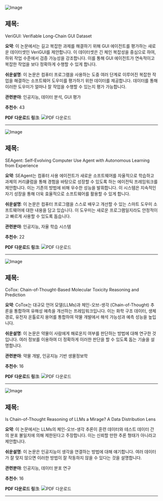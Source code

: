 ![Image](https://cdn-thumbnails.huggingface.co/social-thumbnails/papers/2508.04026.png)

## 제목:
VeriGUI: Verifiable Long-Chain GUI Dataset

**요약**:
이 논문에서는 길고 복잡한 과제를 해결하기 위해 GUI 에이전트를 평가하는 새로운 데이터셋인 VeriGUI를 제안합니다. 이 데이터셋은 긴 체인 복잡성을 중심으로 하여, 하위 작업 수준에서 검증 가능성을 강조합니다. 이를 통해 GUI 에이전트가 연속적이고 복잡한 작업을 보다 정확하게 수행할 수 있게 합니다.

**쉬운설명**:
이 논문은 컴퓨터 프로그램을 사용하는 도중 여러 단계로 이루어진 복잡한 작업을 해결하는 소프트웨어 도우미를 평가하기 위한 데이터를 제공합니다. 데이터를 통해 이러한 도우미가 얼마나 잘 작업을 수행할 수 있는지 평가 가능합니다.

**관련분야**:
인공지능, 데이터 분석, GUI 평가

**추천수**:
43

**PDF 다운로드 링크**: ![PDF 다운로드](https://arxiv.org/pdf/2508.04026)

---

![Image](https://cdn-thumbnails.huggingface.co/social-thumbnails/papers/2508.04700.png)

## 제목:
SEAgent: Self-Evolving Computer Use Agent with Autonomous Learning from Experience

**요약**:
SEAgent는 컴퓨터 사용 에이전트가 새로운 소프트웨어를 자율적으로 학습하고 과제의 커리큘럼을 통해 경험을 바탕으로 성장할 수 있도록 하는 에이전틱 프레임워크를 제안합니다. 이는 기존의 방법에 비해 우수한 성능을 발휘합니다. 이 시스템은 지속적인 자기 성장을 통해 더욱 효율적으로 소프트웨어를 활용할 수 있게 합니다.

**쉬운설명**:
이 논문은 컴퓨터 프로그램을 스스로 배우고 개선할 수 있는 스마트 도우미 소프트웨어에 대한 내용을 담고 있습니다. 이 도우미는 새로운 프로그램일지라도 안정적이고 빠르게 사용할 수 있도록 돕습니다.

**관련분야**:
인공지능, 자율 학습 시스템

**추천수**:
22

**PDF 다운로드 링크**: ![PDF 다운로드](https://arxiv.org/pdf/2508.04700)

---

![Image](https://cdn-thumbnails.huggingface.co/social-thumbnails/papers/2508.03159.png)

## 제목:
CoTox: Chain-of-Thought-Based Molecular Toxicity Reasoning and Prediction

**요약**:
CoTox는 대규모 언어 모델(LLMs)과 체인-오브-생각 (Chain-of-Thought) 추론을 통합하여 유해성 예측을 개선하는 프레임워크입니다. 이는 화학 구조 데이터, 생체 경로, 유전자 온톨로지 용어를 통합하여 약물 개발에서 해석 가능성과 예측 성능을 높입니다.

**쉬운설명**:
이 논문은 약물이 사람에게 해로운지 여부를 판단하는 방법에 대해 연구한 것입니다. 여러 정보를 이용하여 더 정확하게 이러한 판단을 할 수 있도록 돕는 기술을 설명합니다.

**관련분야**:
약물 개발, 인공지능 기반 생물정보학

**추천수**:
16

**PDF 다운로드 링크**: ![PDF 다운로드](https://arxiv.org/pdf/2508.03159)

---

![Image](https://cdn-thumbnails.huggingface.co/social-thumbnails/papers/2508.01191.png)

## 제목:
Is Chain-of-Thought Reasoning of LLMs a Mirage? A Data Distribution Lens

**요약**:
이 논문에서는 LLMs의 체인-오브-생각 추론이 훈련 데이터와 테스트 데이터 간의 분포 불일치에 의해 제한된다고 주장합니다. 이는 신뢰할 만한 추론 형태가 아니라고 제안합니다.

**쉬운설명**:
이 논문은 인공지능이 생각을 연결하는 방법에 대해 얘기합니다. 여러 데이터가 잘 맞지 않으면 이러한 방법이 잘 작동하지 않을 수 있다는 것을 설명합니다.

**관련분야**:
인공지능, 데이터 분포 연구

**추천수**:
16

**PDF 다운로드 링크**: ![PDF 다운로드](https://arxiv.org/pdf/2508.01191)

---